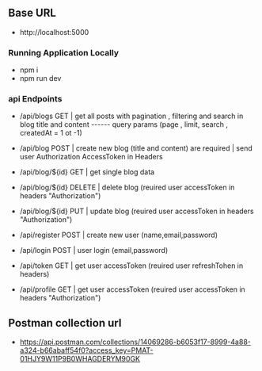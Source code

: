## Base URL
* http://localhost:5000

### Running Application Locally

* npm i
* npm run dev



### api Endpoints

* /api/blogs    GET  | get all posts with pagination , filtering and search in blog title and content  ------ query params (page , limit, search , createdAt = 1 ot -1)
* /api/blog    POST  | create new blog (title and content) are required  | send user Authorization AccessToken in Headers
* /api/blog/${id}  GET | get single blog data
* /api/blog/${id}  DELETE | delete blog (reuired user accessToken in headers "Authorization")
* /api/blog/${id}  PUT | update blog  (reuired user accessToken in headers "Authorization")


* /api/register  POST | create new user (name,email,password)
* /api/login   POST | user login (email,password)
* /api/token  GET | get user accessToken (reuired user refreshTohen in headers)
* /api/profile  GET | get user accessToken (reuired user accessToken in headers "Authorization")







## Postman collection url

* https://api.postman.com/collections/14069286-b6053f17-8999-4a88-a324-b66abaff54f0?access_key=PMAT-01HJY9W11P9B0WHAGDERYM90GK

